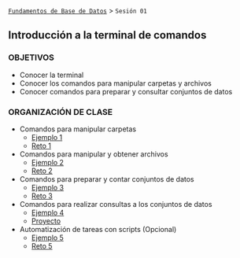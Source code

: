 [`Fundamentos de Base de Datos`](../Readme.md) > `Sesión 01`
## Introducción a la terminal de comandos

### OBJETIVOS
- Conocer la terminal
- Conocer los comandos para manipular carpetas y archivos
- Conocer comandos para preparar y consultar conjuntos de datos

### ORGANIZACIÓN DE CLASE
- Comandos para manipular carpetas
    - [Ejemplo 1](Ejemplo-01)
    - [Reto 1](Reto-01)
- Comandos para manipular y obtener archivos
    - [Ejemplo 2](Ejemplo-02)
    - [Reto 2](Reto-02)
- Comandos para preparar y contar conjuntos de datos
    - [Ejemplo 3](Ejemplo-03)
    - [Reto 3](Reto-03)
- Comandos para realizar consultas a los conjuntos de datos
    - [Ejemplo 4](Ejemplo-04)
    - [Proyecto](Proyecto)
- Automatización de tareas con scripts (Opcional)
    - [Ejemplo 5](Ejemplo-05)
    - [Reto 5](Reto-05)
